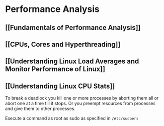 # Performance Analysis
## [[Fundamentals of Performance Analysis]]
## [[CPUs, Cores and Hyperthreading]]
## [[Understanding Linux Load Averages and Monitor Performance of Linux]]
## [[Understanding Linux CPU Stats]]

To break a deadlock you kill one or more processes by aborting them all or abort one at a time till it stops. Or you preempt resources from processes and give them to other processes. 

Execute a command as root as sudo as specified in `/etc/sudoers`
